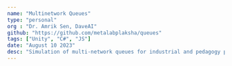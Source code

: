 ```yaml
---
name: "Multinetwork Queues"
type: "personal"
org : "Dr. Amrik Sen, DaveAI"
github: "https://github.com/metalabplaksha/queues"
tags: ["Unity", "C#", "JS"]
date: "August 10 2023"
desc: "Simulation of multi-network queues for industrial and pedagogy purposes. Built under Dr. Amrik Sen as a research project using Unity 3D."
---
```

